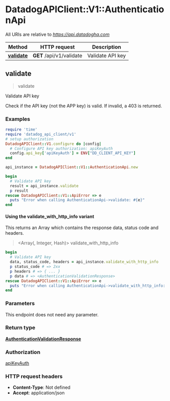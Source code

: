 # DatadogAPIClient::V1::AuthenticationApi

All URIs are relative to *https://api.datadoghq.com*

| Method | HTTP request | Description |
| ------ | ------------ | ----------- |
| [**validate**](AuthenticationApi.md#validate) | **GET** /api/v1/validate | Validate API key |


## validate

> <AuthenticationValidationResponse> validate

Validate API key

Check if the API key (not the APP key) is valid. If invalid, a 403 is returned.

### Examples

```ruby
require 'time'
require 'datadog_api_client/v1'
# setup authorization
DatadogAPIClient::V1.configure do |config|
  # Configure API key authorization: apiKeyAuth
  config.api_key['apiKeyAuth'] = ENV["DD_CLIENT_API_KEY"]
end

api_instance = DatadogAPIClient::V1::AuthenticationApi.new

begin
  # Validate API key
  result = api_instance.validate
  p result
rescue DatadogAPIClient::V1::ApiError => e
  puts "Error when calling AuthenticationApi->validate: #{e}"
end
```

#### Using the validate_with_http_info variant

This returns an Array which contains the response data, status code and headers.

> <Array(<AuthenticationValidationResponse>, Integer, Hash)> validate_with_http_info

```ruby
begin
  # Validate API key
  data, status_code, headers = api_instance.validate_with_http_info
  p status_code # => 2xx
  p headers # => { ... }
  p data # => <AuthenticationValidationResponse>
rescue DatadogAPIClient::V1::ApiError => e
  puts "Error when calling AuthenticationApi->validate_with_http_info: #{e}"
end
```

### Parameters

This endpoint does not need any parameter.

### Return type

[**AuthenticationValidationResponse**](AuthenticationValidationResponse.md)

### Authorization

[apiKeyAuth](README.md#apiKeyAuth)

### HTTP request headers

- **Content-Type**: Not defined
- **Accept**: application/json

